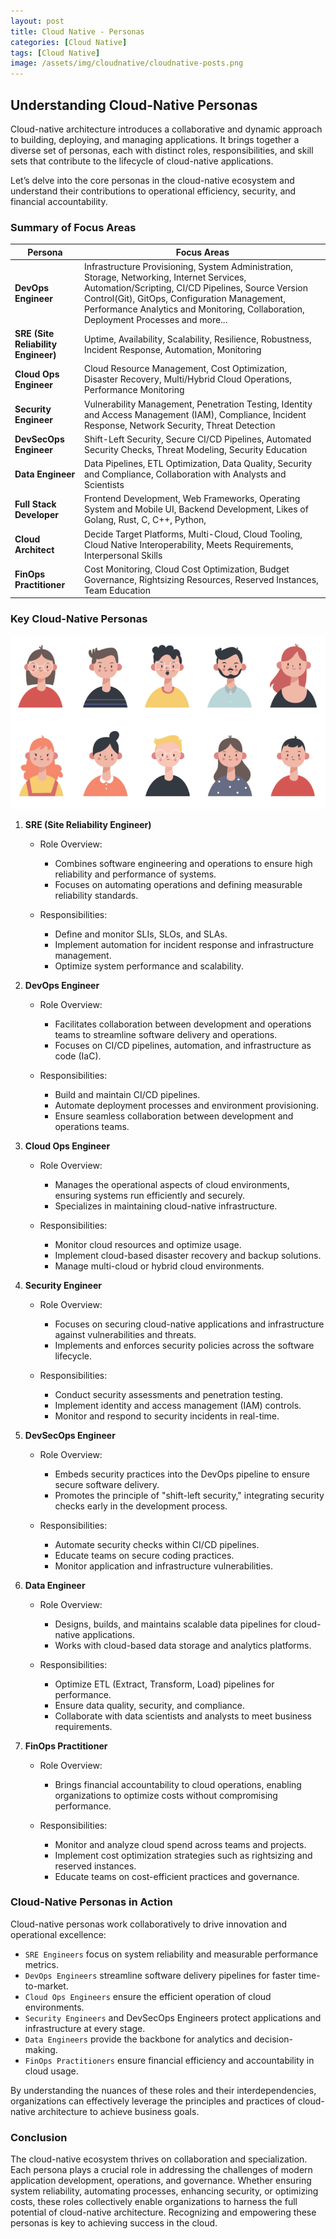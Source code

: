 ```yaml
---
layout: post
title: Cloud Native - Personas
categories: [Cloud Native]
tags: [Cloud Native]
image: /assets/img/cloudnative/cloudnative-posts.png
---
```


## Understanding Cloud-Native Personas

Cloud-native architecture introduces a collaborative and dynamic approach to building, deploying, and managing applications. It brings together a diverse set of personas, each with distinct roles, responsibilities, and skill sets that contribute to the lifecycle of cloud-native applications.

Let’s delve into the core personas in the cloud-native ecosystem and understand their contributions to operational efficiency, security, and financial accountability.

### Summary of Focus Areas

| **Persona**         | **Focus Areas**                                                                                 |
|----------------------|-----------------------------------------------------------------------------------------------|
| **DevOps Engineer**  | Infrastructure Provisioning, System Administration, Storage, Networking, Internet Services, Automation/Scripting, CI/CD Pipelines, Source Version Control(Git), GitOps, Configuration Management, Performance Analytics and Monitoring, Collaboration, Deployment Processes and more... |
| **SRE (Site Reliability Engineer)** | Uptime, Availability, Scalability, Resilience, Robustness, Incident Response, Automation, Monitoring |
| **Cloud Ops Engineer** | Cloud Resource Management, Cost Optimization, Disaster Recovery, Multi/Hybrid Cloud Operations, Performance Monitoring |
| **Security Engineer** | Vulnerability Management, Penetration Testing, Identity and Access Management (IAM), Compliance, Incident Response, Network Security, Threat Detection |
| **DevSecOps Engineer** | Shift-Left Security, Secure CI/CD Pipelines, Automated Security Checks, Threat Modeling, Security Education |
| **Data Engineer**    | Data Pipelines, ETL Optimization, Data Quality, Security and Compliance, Collaboration with Analysts and Scientists |
| **Full Stack Developer** | Frontend Development, Web Frameworks, Operating System and Mobile UI, Backend Development, Likes of Golang, Rust, C, C++, Python, |
| **Cloud Architect** | Decide Target Platforms, Multi-Cloud, Cloud Tooling, Cloud Native Interoperability, Meets Requirements, Interpersonal Skills |
| **FinOps Practitioner** | Cost Monitoring, Cloud Cost Optimization, Budget Governance, Rightsizing Resources, Reserved Instances, Team Education |

### Key Cloud-Native Personas

![Cloud Native Personas](/assets/img/cloudnative/cloud-native-personas.png)

1. **SRE (Site Reliability Engineer)**

    - Role Overview:
      - Combines software engineering and operations to ensure high reliability and performance of systems.
      - Focuses on automating operations and defining measurable reliability standards.

    - Responsibilities:
      - Define and monitor SLIs, SLOs, and SLAs.
      - Implement automation for incident response and infrastructure management.
      - Optimize system performance and scalability.

2. **DevOps Engineer**

    - Role Overview:
      - Facilitates collaboration between development and operations teams to streamline software delivery and operations.
      - Focuses on CI/CD pipelines, automation, and infrastructure as code (IaC).

    - Responsibilities:
      - Build and maintain CI/CD pipelines.
      - Automate deployment processes and environment provisioning.
      - Ensure seamless collaboration between development and operations teams.

3. **Cloud Ops Engineer**

    - Role Overview:
      - Manages the operational aspects of cloud environments, ensuring systems run efficiently and securely.
      - Specializes in maintaining cloud-native infrastructure.

    - Responsibilities:
      - Monitor cloud resources and optimize usage.
      - Implement cloud-based disaster recovery and backup solutions.
      - Manage multi-cloud or hybrid cloud environments.

4. **Security Engineer**

    - Role Overview:
      - Focuses on securing cloud-native applications and infrastructure against vulnerabilities and threats.
      - Implements and enforces security policies across the software lifecycle.

    - Responsibilities:
      - Conduct security assessments and penetration testing.
      - Implement identity and access management (IAM) controls.
      - Monitor and respond to security incidents in real-time.

5. **DevSecOps Engineer**

    - Role Overview:
      - Embeds security practices into the DevOps pipeline to ensure secure software delivery.
      - Promotes the principle of "shift-left security," integrating security checks early in the development process.

    - Responsibilities:
      - Automate security checks within CI/CD pipelines.
      - Educate teams on secure coding practices.
      - Monitor application and infrastructure vulnerabilities.

6. **Data Engineer**

    - Role Overview:
      - Designs, builds, and maintains scalable data pipelines for cloud-native applications.
      - Works with cloud-based data storage and analytics platforms.

    - Responsibilities:
      - Optimize ETL (Extract, Transform, Load) pipelines for performance.
      - Ensure data quality, security, and compliance.
      - Collaborate with data scientists and analysts to meet business requirements.

7. **FinOps Practitioner**

    - Role Overview:
      - Brings financial accountability to cloud operations, enabling organizations to optimize costs without compromising performance.

    - Responsibilities:
      - Monitor and analyze cloud spend across teams and projects.
      - Implement cost optimization strategies such as rightsizing and reserved instances.
      - Educate teams on cost-efficient practices and governance.

### Cloud-Native Personas in Action

Cloud-native personas work collaboratively to drive innovation and operational excellence:

- `SRE Engineers` focus on system reliability and measurable performance metrics.
- `DevOps Engineers` streamline software delivery pipelines for faster time-to-market.
- `Cloud Ops Engineers` ensure the efficient operation of cloud environments.
- `Security Engineers` and DevSecOps Engineers protect applications and infrastructure at every stage.
- `Data Engineers` provide the backbone for analytics and decision-making.
- `FinOps Practitioners` ensure financial efficiency and accountability in cloud usage.

By understanding the nuances of these roles and their interdependencies, organizations can effectively leverage the principles and practices of cloud-native architecture to achieve business goals.

### Conclusion

The cloud-native ecosystem thrives on collaboration and specialization. Each persona plays a crucial role in addressing the challenges of modern application development, operations, and governance. Whether ensuring system reliability, automating processes, enhancing security, or optimizing costs, these roles collectively enable organizations to harness the full potential of cloud-native architecture. Recognizing and empowering these personas is key to achieving success in the cloud.

